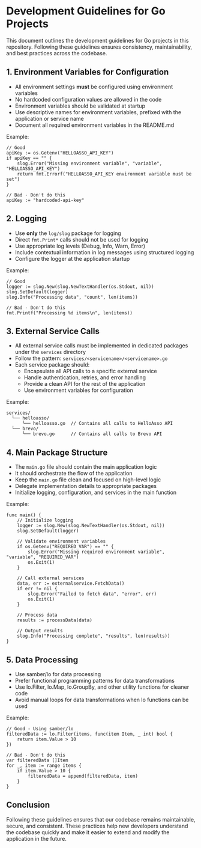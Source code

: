 # Development Guidelines for Go Projects

This document outlines the development guidelines for Go projects in this repository. Following these guidelines ensures consistency, maintainability, and best practices across the codebase.

## 1. Environment Variables for Configuration

- All environment settings **must** be configured using environment variables
- No hardcoded configuration values are allowed in the code
- Environment variables should be validated at startup
- Use descriptive names for environment variables, prefixed with the application or service name
- Document all required environment variables in the README.md

Example:
```
// Good
apiKey := os.Getenv("HELLOASSO_API_KEY")
if apiKey == "" {
    slog.Error("Missing environment variable", "variable", "HELLOASSO_API_KEY")
    return fmt.Errorf("HELLOASSO_API_KEY environment variable must be set")
}

// Bad - Don't do this
apiKey := "hardcoded-api-key"
```

## 2. Logging

- Use **only** the `log/slog` package for logging
- Direct `fmt.Print*` calls should not be used for logging
- Use appropriate log levels (Debug, Info, Warn, Error)
- Include contextual information in log messages using structured logging
- Configure the logger at the application startup

Example:
```
// Good
logger := slog.New(slog.NewTextHandler(os.Stdout, nil))
slog.SetDefault(logger)
slog.Info("Processing data", "count", len(items))

// Bad - Don't do this
fmt.Printf("Processing %d items\n", len(items))
```

## 3. External Service Calls

- All external service calls must be implemented in dedicated packages under the `services` directory
- Follow the pattern: `services/<servicename>/<servicename>.go`
- Each service package should:
  - Encapsulate all API calls to a specific external service
  - Handle authentication, retries, and error handling
  - Provide a clean API for the rest of the application
  - Use environment variables for configuration

Example:
```
services/
  └── helloasso/
      └── helloasso.go  // Contains all calls to HelloAsso API
  └── brevo/
      └── brevo.go      // Contains all calls to Brevo API
```

## 4. Main Package Structure

- The `main.go` file should contain the main application logic
- It should orchestrate the flow of the application
- Keep the `main.go` file clean and focused on high-level logic
- Delegate implementation details to appropriate packages
- Initialize logging, configuration, and services in the main function

Example:
```
func main() {
    // Initialize logging
    logger := slog.New(slog.NewTextHandler(os.Stdout, nil))
    slog.SetDefault(logger)

    // Validate environment variables
    if os.Getenv("REQUIRED_VAR") == "" {
        slog.Error("Missing required environment variable", "variable", "REQUIRED_VAR")
        os.Exit(1)
    }

    // Call external services
    data, err := externalservice.FetchData()
    if err != nil {
        slog.Error("Failed to fetch data", "error", err)
        os.Exit(1)
    }

    // Process data
    results := processData(data)

    // Output results
    slog.Info("Processing complete", "results", len(results))
}
```

## 5. Data Processing

- Use samber/lo for data processing
- Prefer functional programming patterns for data transformations
- Use lo.Filter, lo.Map, lo.GroupBy, and other utility functions for cleaner code
- Avoid manual loops for data transformations when lo functions can be used

Example:
```
// Good - Using samber/lo
filteredData := lo.Filter(items, func(item Item, _ int) bool {
    return item.Value > 10
})

// Bad - Don't do this
var filteredData []Item
for _, item := range items {
    if item.Value > 10 {
        filteredData = append(filteredData, item)
    }
}
```

## Conclusion

Following these guidelines ensures that our codebase remains maintainable, secure, and consistent. These practices help new developers understand the codebase quickly and make it easier to extend and modify the application in the future.
